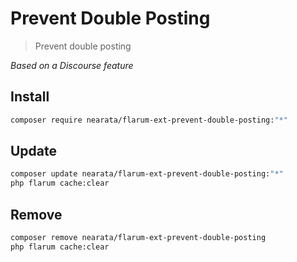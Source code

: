 # Prevent Double Posting

> Prevent double posting

_Based on a Discourse feature_

## Install

```sh
composer require nearata/flarum-ext-prevent-double-posting:"*"
```

## Update

```sh
composer update nearata/flarum-ext-prevent-double-posting:"*"
php flarum cache:clear
```

## Remove

```sh
composer remove nearata/flarum-ext-prevent-double-posting
php flarum cache:clear
```
